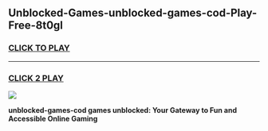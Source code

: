 
## Unblocked-Games-unblocked-games-cod-Play-Free-8t0gl
<h3>
<a href="https://premium76.site?title=unblocked-games-cod&ref=15A">CLICK TO PLAY</a></h3>
<hr>

<h3>
<a href="https://premium76.site?title=unblocked-games-cod&ref=15A">CLICK 2 PLAY</a>
  
</h3>

<a href="https://premium76.site?title=unblocked-games-cod&ref=15A"><img src="https://clearcache.store/games.png"></a>


**unblocked-games-cod games unblocked: Your Gateway to Fun and Accessible Online Gaming**
